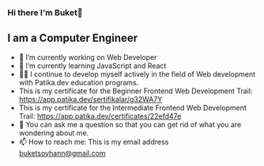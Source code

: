 ### Hi there I'm Buket👋

## I am a Computer Engineer

- 🔭 I’m currently working on Web Developer 
- 🌱 I’m currently learning JavaScript and React
- 👨‍💻 I continue to develop myself actively in the field of Web development with Patika.dev education programs.
- This is my certificate for the Beginner Frontend Web Development Trail: https://app.patika.dev/sertifikalar/g32WA7Y
- This is my certificate for the Intermediate Frontend Web Development Trail: https://app.patika.dev/certificates/22efd47e
- 💬 You can ask me a question so that you can get rid of what you are wondering about me.
- 📫 How to reach me: This is my email address buketsoyhann@gmail.com
